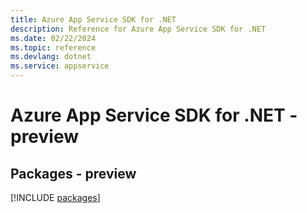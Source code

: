 ```yaml
---
title: Azure App Service SDK for .NET
description: Reference for Azure App Service SDK for .NET
ms.date: 02/22/2024
ms.topic: reference
ms.devlang: dotnet
ms.service: appservice
---
```

# Azure App Service SDK for .NET - preview
## Packages - preview
[!INCLUDE [packages](app-service-index.md)]